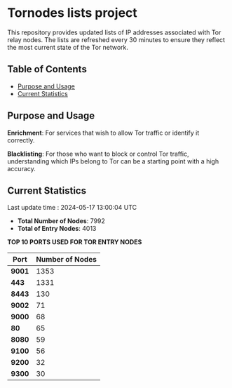 # Tornodes lists project

This repository provides updated lists of IP addresses associated with Tor relay nodes. The lists are refreshed every 30 minutes to ensure they reflect the most current state of the Tor network.

## Table of Contents

- [Purpose and Usage](#purpose-and-usage)
- [Current Statistics](#current-statistics)


## Purpose and Usage

**Enrichment**: For services that wish to allow Tor traffic or identify it correctly.

**Blacklisting**: For those who want to block or control Tor traffic, understanding which IPs belong to Tor can be a starting point with a high accuracy.

## Current Statistics

Last update time : 2024-05-17 13:00:04 UTC

- **Total Number of Nodes**: 7992
- **Total of Entry Nodes**: 4013

**TOP 10 PORTS USED FOR TOR ENTRY NODES**

| **Port** | **Number of Nodes** |
|------|-----------------|
| **9001**   | 1353  |
| **443**   | 1331  |
| **8443**   | 130  |
| **9002**   | 71  |
| **9000**   | 68  |
| **80**   | 65  |
| **8080**   | 59  |
| **9100**   | 56  |
| **9200**   | 32  |
| **9300**   | 30  |

